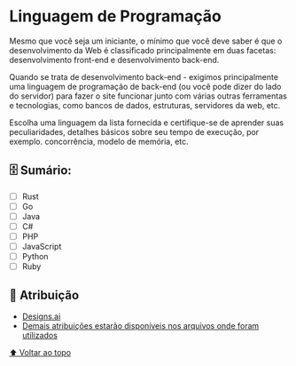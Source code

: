 # Linguagem de Programação

Mesmo que você seja um iniciante, o mínimo que você deve saber é que o desenvolvimento da Web é classificado principalmente em duas facetas: desenvolvimento front-end e desenvolvimento back-end. 

Quando se trata de desenvolvimento back-end - exigimos principalmente uma linguagem de programação de back-end (ou você pode dizer do lado do servidor) para fazer o site funcionar junto com várias outras ferramentas e tecnologias, como bancos de dados, estruturas, servidores da web, etc.

Escolha uma linguagem da lista fornecida e certifique-se de aprender suas peculiaridades, detalhes básicos sobre seu tempo de execução, por exemplo. concorrência, modelo de memória, etc.

## 🗄️ Sumário:

 - [ ] Rust
 - [ ] Go
 - [ ] Java
 - [ ] C#
 - [ ] PHP
 - [ ] JavaScript
 - [ ] Python
 - [ ] Ruby

## 📝 Atribuição

* [Designs.ai](https://designs.ai/)
* [Demais atribuições estarão disponíveis nos arquivos onde foram utilizados](#)

[⬆ Voltar ao topo](#Liguagem-de-Programação)<br>